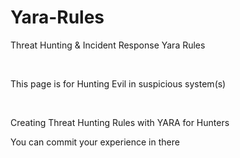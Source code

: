 # Yara-Rules
Threat Hunting &amp; Incident Response Yara Rules

<br />

This page is for Hunting Evil in suspicious system(s)

<br />


Creating Threat Hunting Rules with YARA for Hunters
<br />



You can commit your experience in there
<br />
<br />
<br />
